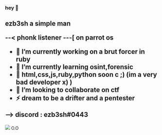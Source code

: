 ### hey 👋

<h2>
 ezb3sh a simple man

 --< phonk listener
---[ on parrot os
 
- 🔭 I’m currently working on a brut forcer in ruby
- 🌱 I’m currently learning osint,forensic 
- 🌱 html,css,js,ruby,python soon c ;) (im a very bad developer x) )
- 👯 I’m looking to collaborate on ctf
- ⚡ dream to be a drifter and a pentester
 
--> discord : ezb3sh#0443 

</h2>



<img src="https://komarev.com/ghpvc/?username=ezBYK&label=PROFILE+VIEWS"> 
O.O
 
